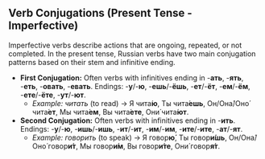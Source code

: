 ## Verb Conjugations (Present Tense - Imperfective)

Imperfective verbs describe actions that are ongoing, repeated, or not completed. In the present tense, Russian verbs have two main conjugation patterns based on their stem and infinitive ending.

* **First Conjugation:** Often verbs with infinitives ending in -**ать**, -**ять**, -**еть**, -**овать**, -**евать**. Endings: -**у**/-**ю**, -**ешь**/-**ёшь**, -**ет**/-**ёт**, -**ем**/-**ём**, -**ете**/-**ёте**, -**ут**/-**ют**.
    * *Example: читать* (to read) -> Я чита́**ю**, Ты чита́**ешь**, Он/Она́/Оно́ чита́**ет**, Мы чита́**ем**, Вы чита́**ете**, Они́ чита́**ют**.
* **Second Conjugation:** Often verbs with infinitives ending in -**ить**. Endings: -**у**/-**ю**, -**ишь**/-**ишь**, -**ит**/-**ит**, -**им**/-**им**, -**ите**/-**ите**, -**ат**/-**ят**.
    * *Example: говорить* (to speak) -> Я говор**ю́**, Ты говор**и́шь**, Он/Она́/Оно́ говор**и́т**, Мы говор**и́м**, Вы говор**и́те**, Они́ говор**я́т**.